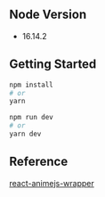 ## Node Version
* 16.14.2
## Getting Started
```bash
npm install
# or
yarn
```

```bash
npm run dev
# or
yarn dev
```

## Reference
[react-animejs-wrapper](https://github.com/DanielJDupont/react-animejs-wrapper)